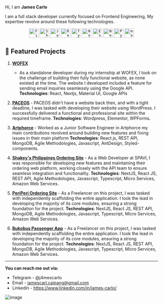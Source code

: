 Hi, I am **James Carlo**

I am a full stack developer currently focused on Frontend Engineering, My expertise revolve around these following technologies.

<div align="center">
	<code><img width="31" src="https://user-images.githubusercontent.com/25181517/189716855-2c69ca7a-5149-4647-936d-780610911353.png" alt="Firebase" title="Firebase"/></code>
	<code><img width="31" src="https://github.com/user-attachments/assets/e4bd419a-2a4a-459a-ba9a-d3324e693c4d" alt="ShadCn UI" title="ShadCn UI"/></code>
	<code><img width="31" src="https://user-images.githubusercontent.com/25181517/117447155-6a868a00-af3d-11eb-9cfe-245df15c9f3f.png" alt="JavaScript" title="JavaScript"/></code>
	<code><img width="31" src="https://user-images.githubusercontent.com/25181517/183897015-94a058a6-b86e-4e42-a37f-bf92061753e5.png" alt="React" title="React"/></code>
	<code><img width="31" src="https://user-images.githubusercontent.com/25181517/183890598-19a0ac2d-e88a-4005-a8df-1ee36782fde1.png" alt="TypeScript" title="TypeScript"/></code>
	<code><img width="31" src="https://user-images.githubusercontent.com/25181517/183568594-85e280a7-0d7e-4d1a-9028-c8c2209e073c.png" alt="Node.js" title="Node.js"/></code>
	<code><img width="31" src="https://user-images.githubusercontent.com/25181517/183859966-a3462d8d-1bc7-4880-b353-e2cbed900ed6.png" alt="Express" title="Express"/></code>
	<code><img width="31" src="https://github.com/marwin1991/profile-technology-icons/assets/136815194/5f8c622c-c217-4649-b0a9-7e0ee24bd704" alt="Next.js" title="Next.js"/></code>
	<code><img width="31" src="https://user-images.githubusercontent.com/25181517/183423507-c056a6f9-1ba8-4312-a350-19bcbc5a8697.png" alt="Python" title="Python"/></code>
	<code><img width="31" src="https://user-images.githubusercontent.com/25181517/182884177-d48a8579-2cd0-447a-b9a6-ffc7cb02560e.png" alt="mongoDB" title="mongoDB"/></code>
</div>


 ## 📌 Featured Projects ###
  1. **[WOFEX](https://wofex.com/)**
     - As a standalone developer during my internship at WOFEX, I took on the challenge of building their fully functional website, as none existed at the time. The website I developed included a feature for sending email inquiries seamlessly using the Google API.
**Technologies**: React, Nextjs, Material UI, Google APIs
   
   3.  **[PACEOS](https://paceos.org/)**
	- PACEOS didn’t have a website back then, and with a tight deadline, I was tasked with developing their website using WordPress. I successfully delivered a functional and professional site within the required timeframe.
   **Technologies**: Wordpress, Elementor, WPForms.
   
   4.  **[Artphorce](https://artphorce.com/)** 
	- Worked as a Junior Software Engineer in Artphorce my main contributions revolved around building new features and fixing issues in their main platform
   **Technologies**:  React.js, REST API, MongoDB, Agile Methodologies, Javascript, AntDesign, Styled-components.

   5.  **[Shakey's Philippines Ordering Site](https://www.shakeyspizza.ph/)** 
	- As a Web Developer at SPAVI, I was responsible for developing new features and maintaining their ordering web platform, working closely with the API team to ensure seamless integration and functionality.
   **Technologies**: NextJS, React JS, REST API, Agile Methodologies, Javascript, Typescript, Micro Services, Amazon Web Services.

   6.  **[PeriPeri Ordering Site](https://www.periperichicken.ph/)** 
	- As a Freelancer on this project, I was tasked with independently scaffolding the entire application. I took the lead in developing the majority of its core modules, ensuring a strong foundation for the project.
   **Technologies**: NextJS, React JS, REST API, MongoDB, Agile Methodologies, Javascript, Typescript, Micro Services, Amazon Web Services.

   7.  **[Bukobus Passenger App](https://buko-passenger-web.vercel.app/)** 
	- As a Freelancer on this project, I was tasked with independently scaffolding the entire application. I took the lead in developing the majority of its core modules, ensuring a strong foundation for the project.
   **Technologies**: NextJS, React JS, REST API, MongoDB, Agile Methodologies, Javascript, Typescript, Micro Services, Amazon Web Services.


---------
**You can reach me out via:**
- Telegram - @j4mescarlo
- Email - jamescarl.caipang@gmail.com
- Linkedin - https://www.linkedin.com/in/james-carlo/


![image](https://user-images.githubusercontent.com/39489535/110465243-24fd3a80-810f-11eb-92c8-004f9c7ab993.png)
